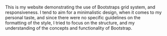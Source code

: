 This is my website demonstrating the use of Bootstraps grid system, and responsiveness. I tend to aim for a minimalistic design, when it comes to my personal taste, and since there were no specific guidelines on the formatting of the style, I tried to focus on the structure, and my understanding of the concepts and functionality of Bootstrap. 
